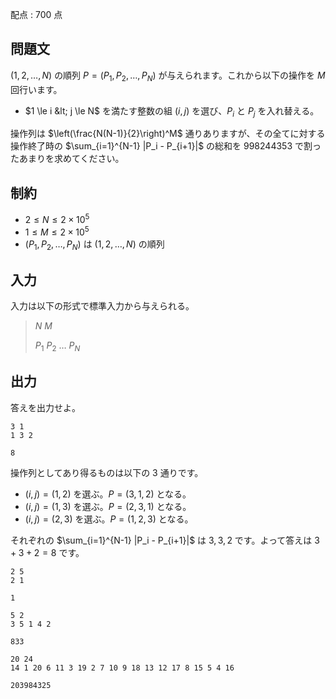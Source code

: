 配点 : $700$ 点

## 問題文

$(1,2,\dots,N)$ の順列 $P=(P_1,P_2,\dots,P_N)$ が与えられます。これから以下の操作を $M$ 回行います。

- $1 \le i &lt; j \le N$ を満たす整数の組 $(i,j)$ を選び、$P_i$ と $P_j$ を入れ替える。

操作列は $\left(\frac{N(N-1)}{2}\right)^M$ 通りありますが、その全てに対する操作終了時の $\sum_{i=1}^{N-1} |P_i - P_{i+1}|$ の総和を $998244353$ で割ったあまりを求めてください。

## 制約

- $2 \le N \le 2 \times 10^5$
- $1 \le M \le 2 \times 10^5$
- $(P_1,P_2,\dots,P_N)$ は $(1,2,\dots,N)$ の順列

## 入力

入力は以下の形式で標準入力から与えられる。

> $N$ $M$
> 
> $P_1$ $P_2$ $\dots$ $P_N$

## 出力

答えを出力せよ。

```input1
3 1
1 3 2
```

```output1
8
```

操作列としてあり得るものは以下の $3$ 通りです。

- $(i,j) = (1,2)$ を選ぶ。$P=(3,1,2)$ となる。
- $(i,j) = (1,3)$ を選ぶ。$P=(2,3,1)$ となる。
- $(i,j) = (2,3)$ を選ぶ。$P=(1,2,3)$ となる。

それぞれの $\sum_{i=1}^{N-1} |P_i - P_{i+1}|$ は $3,3,2$ です。よって答えは $3 + 3 + 2 = 8$ です。

```input2
2 5
2 1
```

```output2
1
```

```input3
5 2
3 5 1 4 2
```

```output3
833
```

```input4
20 24
14 1 20 6 11 3 19 2 7 10 9 18 13 12 17 8 15 5 4 16
```

```output4
203984325
```